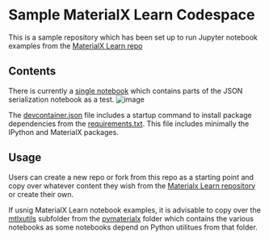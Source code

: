 # Sample MaterialX Learn Codespace

This is a sample repository which has been set up to run Jupyter notebook examples
from the [MaterialX Learn repo](https://github.com/kwokcb/MaterialX_Learn)

## Contents

There is currently a [single notebook](https://github.com/kwokcb/MaterialX_Learn_Sample_Codespace/blob/main/notebooks/mtxl_json_notebook.ipynb) which contains parts of the JSON serialization notebook as a test.
![image](https://github.com/kwokcb/MaterialX_Learn_Sample_Codespace/assets/49369885/9a080432-25ac-472a-ab25-a6bea02765eb)

The [devcontainer.json](https://github.com/kwokcb/MaterialX_Learn_Sample_Codespace/blob/main/.devcontainer/devcontainer.json) file includes a startup command to install package dependencies from the [requirements.txt](https://github.com/kwokcb/MaterialX_Learn_Sample_Codespace/blob/main/requirements.txt).
This file includes minimally the IPython and MaterialX packages. 

## Usage

Users can create a new repo or fork from this repo as a starting point and copy over whatever content they wish from the [Materialx Learn repository](https://github.com/kwokcb/MaterialX_Learn/) or create their own.

If usnig MaterialX Learn notebook examples, it is advisable to copy over the [mtlxutils](https://github.com/kwokcb/MaterialX_Learn/tree/main/pymaterialx/mtlxutils) subfolder from the [pymaterialx](https://github.com/kwokcb/MaterialX_Learn/tree/main/pymaterialx) folder which contains
the various notebooks as some notebooks depend on Python utilitues from that folder.

